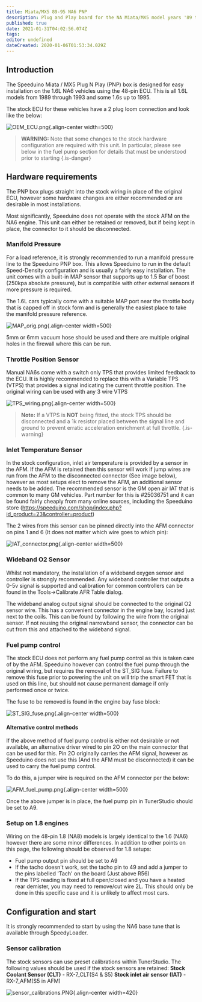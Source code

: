 ```yaml
---
title: Miata/MX5 89-95 NA6 PNP
description: Plug and Play board for the NA Miata/MX5 model years '89 through to early '95
published: true
date: 2021-01-31T04:02:56.074Z
tags: 
editor: undefined
dateCreated: 2020-01-06T01:53:34.029Z
---
```


Introduction
------------

The Speeduino Miata / MX5 Plug N Play (PNP) box is designed for easy installation on the 1.6L NA6 vehicles using the 48-pin ECU. This is all 1.6L models from 1989 through 1993 and some 1.6s up to 1995.

The stock ECU for these vehicles have a 2 plug loom connection and look like the below:

![OEM_ECU.png](/img/MX5/OEM_ECU.png){.align-center width=500}

> **WARNING:** Note that some changes to the stock hardware configuration are required with this unit. In particular, please see below in the fuel pump section for details that must be understood prior to starting
{.is-danger}



Hardware requirements
---------------------

The PNP box plugs straight into the stock wiring in place of the original ECU, however some hardware changes are either recommended or are desirable in most installations.

Most significantly, Speeduino does not operate with the stock AFM on the NA6 engine. This unit can either be retained or removed, but if being kept in place, the connector to it should be disconnected.

### Manifold Pressure

For a load reference, it is strongly recommended to run a manifold pressure line to the Speeduino PNP box. This allows Speeduino to run in the default Speed-Density configuration and is usually a fairly easy installation. The unit comes with a built-in MAP sensor that supports up to 1.5 Bar of boost (250kpa absolute pressure), but is compatible with other external sensors if more pressure is required.

The 1.6L cars typically come with a suitable MAP port near the throttle body that is capped off in stock form and is generally the easiest place to take the manifold pressure reference.

![MAP_orig.png](/img/MX5/MAP_orig.png){.align-center width=500}

5mm or 6mm vacuum hose should be used and there are multiple original holes in the firewall where this can be run.

### Throttle Position Sensor

Manual NA6s come with a switch only TPS that provides limited feedback to the ECU. It is highly recommended to replace this with a Variable TPS (VTPS) that provides a signal indicating the current throttle position. The original wiring can be used with any 3 wire VTPS

![TPS_wiring.png](/img/MX5/TPS_wiring.png){.align-center width=500}

> **Note:** If a VTPS is **NOT** being fitted, the stock TPS should be disconnected and a 1k resistor placed between the signal line and ground to prevent erratic acceleration enrichment at full throttle.
{.is-warning}


### Inlet Temperature Sensor

In the stock configuration, inlet air temperature is provided by a sensor in the AFM. If the AFM is retained then this sensor will work if jump wires are run from the AFM to the disconnected connector (See image below), however as most setups elect to remove the AFM, an additional sensor needs to be added. The recommended sensor is the GM open air IAT that is common to many GM vehicles. Part number for this is \#25036751 and it can be found fairly cheaply from many online sources, including the Speeduino store (https://speeduino.com/shop/index.php?id_product=23&controller=product)

The 2 wires from this sensor can be pinned directly into the AFM connector on pins 1 and 6 (It does not matter which wire goes to which pin):

![IAT_connector.png](/img/MX5/IAT_connector.png){.align-center width=500}

### Wideband O2 Sensor

Whilst not mandatory, the installation of a wideband oxygen sensor and controller is strongly recommended. Any wideband controller that outputs a 0-5v signal is supported and calibration for common controllers can be found in the Tools-&gt;Calibrate AFR Table dialog.

The wideband analog output signal should be connected to the original O2 sensor wire. This has a convenient connector in the engine bay, located just next to the coils. This can be found by following the wire from the original sensor. If not reusing the original narrowband sensor, the connector can be cut from this and attached to the wideband signal.

### Fuel pump control

The stock ECU does not perform any fuel pump control as this is taken care of by the AFM. Speeduino however can control the fuel pump through the original wiring, but requires the removal of the ST_SIG fuse. Failure to remove this fuse prior to powering the unit on will trip the smart FET that is used on this line, but should not cause permanent damage if only performed once or twice.

The fuse to be removed is found in the engine bay fuse block:

![ST_SIG_fuse.png](/img/MX5/ST_SIG_fuse.png){.align-center width=500}

#### Alternative control methods

If the above method of fuel pump control is either not desirable or not available, an alternative driver wired to pin 2O on the main connector that can be used for this. Pin 2O originally carries the AFM signal, however as Speeduino does not use this (And the AFM must be disconnected) it can be used to carry the fuel pump control.

To do this, a jumper wire is required on the AFM connector per the below:

![AFM_fuel_pump.png](/img/MX5/AFM_fuel_pump.png){.align-center width=500}


Once the above jumper is in place, the fuel pump pin in TunerStudio should be set to A9.

### Setup on 1.8 engines

Wiring on the 48-pin 1.8 (NA8) models is largely identical to the 1.6 (NA6) however there are some minor differences. In addition to other points on this page, the following should be observed for 1.8 setups:

-   Fuel pump output pin should be set to A9
-   If the tacho doesn't work, set the tacho pin to 49 and add a jumper to the pins labelled 'Tach' on the board (Just above R56)
-   If the TPS reading is fixed at full open/closed and you have a heated rear demister, you may need to remove/cut wire 2L. This should only be done in this specific case and it is unlikely to affect most cars.

## Configuration and start
It is strongly recommended to start by using the NA6 base tune that is available through SpeedyLoader. 

### Sensor calibration

The stock sensors can use preset calibrations within TunerStudio. The following values should be used if the stock sensors are retained:
**Stock Coolant Sensor (CLT)** - RX-7_CLT(S4 & S5)
**Stock inlet air sensor (IAT)** - RX-7_AFM(S5 in AFM)

![sensor_calibrations.PNG](/img/MX5/sensor_calibrations.PNG){.align-center width=420}
